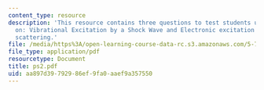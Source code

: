 ```yaml
---
content_type: resource
description: 'This resource contains three questions to test students understanding
  on: Vibrational Excitation by a Shock Wave and Electronic excitation by electron
  scattering.'
file: /media/https%3A/open-learning-course-data-rc.s3.amazonaws.com/5-74-introductory-quantum-mechanics-ii-spring-2004/aa897d39792986ef9fa0aaef9a357550_ps2.pdf
file_type: application/pdf
resourcetype: Document
title: ps2.pdf
uid: aa897d39-7929-86ef-9fa0-aaef9a357550
---
```

